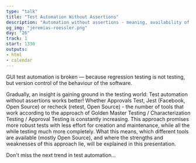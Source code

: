 ```yaml
---
type: "talk"
title: "Test Automation Without Assertions"
description: "Automation without assertions - meaning, availability of the tools and the advantages and disadvantages."
og_img: "jeremias-roessler.png"
day: "26"
track: 1
start: 1330
outputs:
- html
- calendar
---
```


GUI test automation is broken — because regression testing is not testing, but version control of the behaviour of the software.

Gradually, an insight is gaining ground in the testing world: Test automation without assertions works better! Whether Approvals Test, Jest (Facebook, Open Source) or recheck (retest, Open Source) - the number of tools that work according to the approach of Golden Master Testing / Characterization Testing / Approval Testing is constantly increasing. This approach promises more robust tests with less effort for creation and maintenance, while all the while testing much more completely. What this means, which different tools are available (mostly Open Source), and where the strengths and weaknesses of this approach lie, will be explained in this presentation.

Don't miss the next trend in test automation...

<!--
The talk is about test automation without assertions - meaning, availability of the tools and the advantages and disadvantages.
-->
